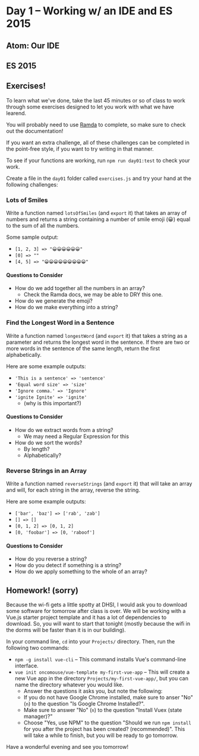 # Day 1 – Working w/ an IDE and ES 2015

## Atom: Our IDE

## ES 2015

## Exercises!

To learn what we've done, take the last 45 minutes or so of class to work through some exercises designed to let you work with what we have learend.

You will probably need to use [Ramda](https://ramdajs.com/docs/) to complete, so make sure to check out the documentation!

If you want an extra challenge, all of these challenges can be completed in the point-free style, if you want to try writing in that manner.

To see if your functions are working, run `npm run day01:test` to check your work.

Create a file in the `day01` folder called `exercises.js` and try your hand at the following challenges:

### Lots of Smiles

Write a function named `lotsOfSmiles` (and `export` it) that takes an array of numbers and returns a string containing a number of smile emoji (😀) equal to the sum of all the numbers.

Some sample output:

* `[1, 2, 3] => "😀😀😀😀😀😀"`
* `[0] => ""`
* `[4, 5] => "😀😀😀😀😀😀😀😀😀"`

#### Questions to Consider

* How do we add together all the numbers in an array?
	* Check the Ramda docs, we may be able to DRY this one.
* How do we generate the emoji?
* How do we make everything into a string?

### Find the Longest Word in a Sentence

Write a function named `longestWord` (and `export` it) that takes a string as a parameter and returns the longest word in the sentence. If there are two or more words in the sentence of the same length, return the first alphabetically.

Here are some example outputs:

* `'This is a sentence' => 'sentence'`
* `'Equal word size' => 'size'`
* `'Ignore comma.' => 'Ignore'`
* `'ignite Ignite' => 'ignite'`
	* (why is this important?)

#### Questions to Consider

* How do we extract words from a string?
	* We may need a Regular Expression for this
* How do we sort the words?
	* By length?
	* Alphabetically?

### Reverse Strings in an Array

Write a function named `reverseStrings` (and `export` it) that will take an array and will, for each string in the array, reverse the string.

Here are some example outputs:

* `['bar', 'baz'] => ['rab', 'zab']`
* `[] => []`
* `[0, 1, 2] => [0, 1, 2]`
* `[0, 'foobar'] => [0, 'raboof']`

#### Questions to Consider

* How do you reverse a string?
* How do you detect if something is a string?
* How do we apply something to the whole of an array?

## Homework! (sorry)

Because the wi-fi gets a little spotty at DHSI, I would ask you to download some software for tomorrow after class is over. We will be working with a Vue.js starter project template and it has a lot of dependencies to download. So, you will want to start that tonight (mostly because the wifi in the dorms will be faster than it is in our building).

In your command line, `cd` into your `Projects/` directory. Then, run the following two commands:

* `npm -g install vue-cli` – This command installs Vue's command-line interface.
* `vue init oncomouse/vue-template my-first-vue-app` – This will create a new Vue app in the directory `Projects/my-first-vue-app/`, but you can name the directory whatever you would like.
	* Answer the questions it asks you, but note the following:
	* If you do not have Google Chrome installed, make sure to anser "No" (`n`) to the question "Is Google Chrome Installed?".
	* Make sure to answer "No" (`n`) to the question "Install Vuex (state manager)?"
	* Choose "Yes, use NPM" to the question "Should we run `npm install` for you after the project has been created? (recommended)". This will take a while to finish, but you will be ready to go tomorrow.

Have a wonderful evening and see you tomorrow!